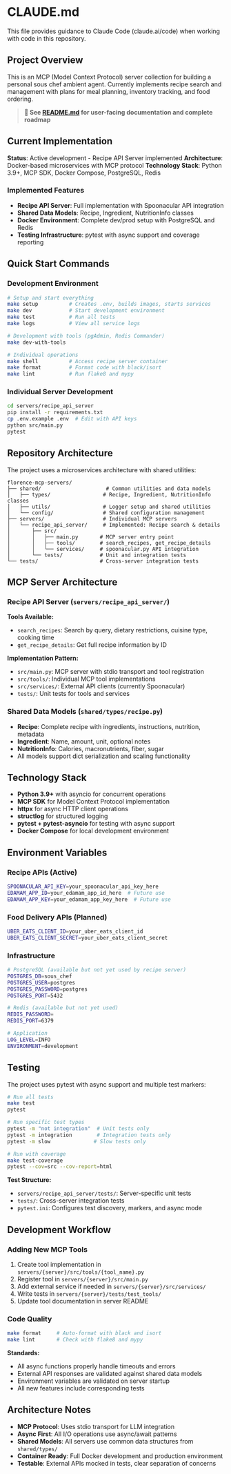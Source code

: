 # CLAUDE.md

This file provides guidance to Claude Code (claude.ai/code) when working with code in this repository.

## Project Overview

This is an MCP (Model Context Protocol) server collection for building a personal sous chef ambient agent. Currently implements recipe search and management with plans for meal planning, inventory tracking, and food ordering.

> **📖 See [README.md](README.md) for user-facing documentation and complete roadmap**

## Current Implementation

**Status**: Active development - Recipe API Server implemented
**Architecture**: Docker-based microservices with MCP protocol
**Technology Stack**: Python 3.9+, MCP SDK, Docker Compose, PostgreSQL, Redis

### Implemented Features
- **Recipe API Server**: Full implementation with Spoonacular API integration
- **Shared Data Models**: Recipe, Ingredient, NutritionInfo classes
- **Docker Environment**: Complete dev/prod setup with PostgreSQL and Redis
- **Testing Infrastructure**: pytest with async support and coverage reporting

## Quick Start Commands

### Development Environment
```bash
# Setup and start everything
make setup          # Creates .env, builds images, starts services
make dev            # Start development environment  
make test           # Run all tests
make logs           # View all service logs

# Development with tools (pgAdmin, Redis Commander)
make dev-with-tools

# Individual operations
make shell          # Access recipe server container
make format         # Format code with black/isort
make lint           # Run flake8 and mypy
```

### Individual Server Development
```bash
cd servers/recipe_api_server
pip install -r requirements.txt
cp .env.example .env  # Edit with API keys
python src/main.py
pytest
```

## Repository Architecture

The project uses a microservices architecture with shared utilities:

```
florence-mcp-servers/
├── shared/                     # Common utilities and data models  
│   ├── types/                 # Recipe, Ingredient, NutritionInfo classes
│   ├── utils/                 # Logger setup and shared utilities
│   └── config/                # Shared configuration management
├── servers/                   # Individual MCP servers
│   └── recipe_api_server/     # Implemented: Recipe search & details
│       ├── src/
│       │   ├── main.py       # MCP server entry point
│       │   ├── tools/        # search_recipes, get_recipe_details  
│       │   └── services/     # spoonacular.py API integration
│       └── tests/            # Unit and integration tests
└── tests/                    # Cross-server integration tests
```

## MCP Server Architecture

### Recipe API Server (`servers/recipe_api_server/`)
**Tools Available:**
- `search_recipes`: Search by query, dietary restrictions, cuisine type, cooking time
- `get_recipe_details`: Get full recipe information by ID

**Implementation Pattern:**
- `src/main.py`: MCP server with stdio transport and tool registration
- `src/tools/`: Individual MCP tool implementations
- `src/services/`: External API clients (currently Spoonacular)
- `tests/`: Unit tests for tools and services

### Shared Data Models (`shared/types/recipe.py`)
- **Recipe**: Complete recipe with ingredients, instructions, nutrition, metadata
- **Ingredient**: Name, amount, unit, optional notes  
- **NutritionInfo**: Calories, macronutrients, fiber, sugar
- All models support dict serialization and scaling functionality

## Technology Stack

- **Python 3.9+** with asyncio for concurrent operations
- **MCP SDK** for Model Context Protocol implementation  
- **httpx** for async HTTP client operations
- **structlog** for structured logging
- **pytest + pytest-asyncio** for testing with async support
- **Docker Compose** for local development environment

## Environment Variables

### Recipe APIs (Active)
```bash
SPOONACULAR_API_KEY=your_spoonacular_api_key_here
EDAMAM_APP_ID=your_edamam_app_id_here  # Future use
EDAMAM_APP_KEY=your_edamam_app_key_here  # Future use
```

### Food Delivery APIs (Planned)
```bash
UBER_EATS_CLIENT_ID=your_uber_eats_client_id
UBER_EATS_CLIENT_SECRET=your_uber_eats_client_secret
```

### Infrastructure
```bash
# PostgreSQL (available but not yet used by recipe server)
POSTGRES_DB=sous_chef
POSTGRES_USER=postgres
POSTGRES_PASSWORD=postgres
POSTGRES_PORT=5432

# Redis (available but not yet used)  
REDIS_PASSWORD=
REDIS_PORT=6379

# Application
LOG_LEVEL=INFO
ENVIRONMENT=development
```

## Testing

The project uses pytest with async support and multiple test markers:

```bash
# Run all tests
make test
pytest

# Run specific test types  
pytest -m "not integration"  # Unit tests only
pytest -m integration        # Integration tests only
pytest -m slow              # Slow tests only

# Run with coverage
make test-coverage
pytest --cov=src --cov-report=html
```

**Test Structure:**
- `servers/recipe_api_server/tests/`: Server-specific unit tests
- `tests/`: Cross-server integration tests  
- `pytest.ini`: Configures test discovery, markers, and async mode

## Development Workflow

### Adding New MCP Tools
1. Create tool implementation in `servers/{server}/src/tools/{tool_name}.py`
2. Register tool in `servers/{server}/src/main.py`
3. Add external service if needed in `servers/{server}/src/services/`
4. Write tests in `servers/{server}/tests/test_tools/`
5. Update tool documentation in server README

### Code Quality
```bash
make format     # Auto-format with black and isort
make lint       # Check with flake8 and mypy
```

**Standards:**
- All async functions properly handle timeouts and errors
- External API responses are validated against shared data models  
- Environment variables are validated on server startup
- All new features include corresponding tests

## Architecture Notes

- **MCP Protocol**: Uses stdio transport for LLM integration
- **Async First**: All I/O operations use async/await patterns
- **Shared Models**: All servers use common data structures from `shared/types/`
- **Container Ready**: Full Docker development and production environment
- **Testable**: External APIs mocked in tests, clear separation of concerns